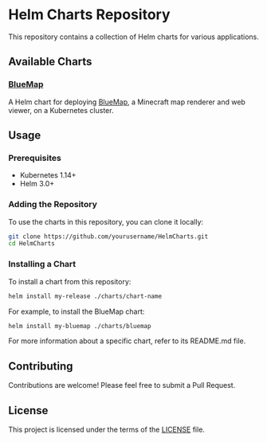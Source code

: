 # Helm Charts Repository

This repository contains a collection of Helm charts for various applications.

## Available Charts

### [BlueMap](./charts/bluemap)

A Helm chart for deploying [BlueMap](https://github.com/BlueMap-Minecraft/BlueMap), a Minecraft map renderer and web viewer, on a Kubernetes cluster.

## Usage

### Prerequisites

- Kubernetes 1.14+
- Helm 3.0+

### Adding the Repository

To use the charts in this repository, you can clone it locally:

```bash
git clone https://github.com/yourusername/HelmCharts.git
cd HelmCharts
```

### Installing a Chart

To install a chart from this repository:

```bash
helm install my-release ./charts/chart-name
```

For example, to install the BlueMap chart:

```bash
helm install my-bluemap ./charts/bluemap
```

For more information about a specific chart, refer to its README.md file.

## Contributing

Contributions are welcome! Please feel free to submit a Pull Request.

## License

This project is licensed under the terms of the [LICENSE](./LICENSE) file.